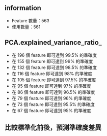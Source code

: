 ## information
- Feature 數量：563
- 使用數量：561

## PCA.explained_variance_ratio_
- 在 196 個 feature 即可達到 99.5% 的準確度
- 在 155 個 feature 即可達到 99% 的準確度
- 在 132 個 feature 即可達到 98.5% 的準確度
- 在 116 個 feature 即可達到 98% 的準確度
- 在 105 個 feature 即可達到 97.5% 的準確度
- 在 95 個 feature 即可達到 97% 的準確度
- 在 86 個 feature 即可達到 96.5% 的準確度
- 在 79 個 feature 即可達到 96% 的準確度
- 在 73 個 feature 即可達到 95.5% 的準確度
- 在 67 個 feature 即可達到 95% 的準確度

## 比較標準化前後，預測準確度差異

##